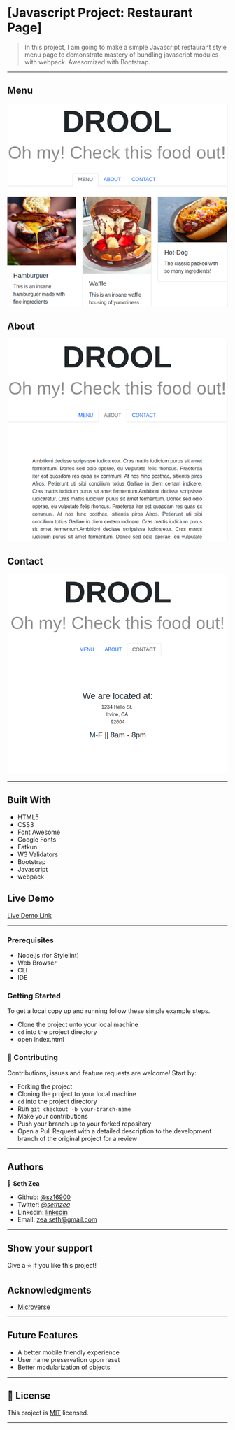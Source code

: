 # [Javascript Project: Restaurant Page]

> In this project, I am going to make a simple Javascript restaurant style menu page to demonstrate mastery of bundling javascript modules with webpack.
> Awesomized with Bootstrap.

---

## Menu
![Web](https://github.com/sz16900/restaurant_page/blob/about/src/assets/images/drool.png?raw=true)

## About
![Web](https://github.com/sz16900/restaurant_page/blob/about/src/assets/images/drool2.png?raw=true)

## Contact
![Web](https://github.com/sz16900/restaurant_page/blob/about/src/assets/images/drool3.png?raw=true)

---

## Built With

- HTML5
- CSS3
- Font Awesome
- Google Fonts
- Fatkun
- W3 Validators
- Bootstrap
- Javascript
- webpack

## Live Demo

[Live Demo Link](https://raw.githack.com/Elijahscriptdev/tic-tac-toe-javascript/user-interface/index.html)

---

### Prerequisites

- Node.js (for Stylelint)
- Web Browser
- CLI
- IDE

### Getting Started

To get a local copy up and running follow these simple example steps.

- Clone the project unto your local machine
- `cd` into the project directory
- open index.html

### 🤝 Contributing

Contributions, issues and feature requests are welcome! Start by:

- Forking the project
- Cloning the project to your local machine
- `cd` into the project directory
- Run `git checkout -b your-branch-name`
- Make your contributions
- Push your branch up to your forked repository
- Open a Pull Request with a detailed description to the development branch of the original project for a review

---

## Authors

👤 **Seth Zea**

- Github: [@sz16900](https://github.com/sz16900)
- Twitter: [@_sethzea_](https://twitter.com/_sethzea_)
- Linkedin: [linkedin](https://www.linkedin.com/in/seth-zea-9481a8148/)
- Email: zea.seth@gmail.com

---

## Show your support

Give a ⭐️ if you like this project!

## Acknowledgments

- [Microverse](https://microverse.org)

---

## Future Features

- A better mobile friendly experience
- User name preservation upon reset
- Better modularization of objects

---

## 📝 License

This project is [MIT](lic.url) licensed.

---
